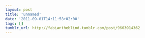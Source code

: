 ```yaml
---
layout: post
title: 'unnamed'
date: '2011-09-01T14:11:58+02:00'
tags: []
tumblr_url: http://fabiantheblind.tumblr.com/post/9663914362
---
```

